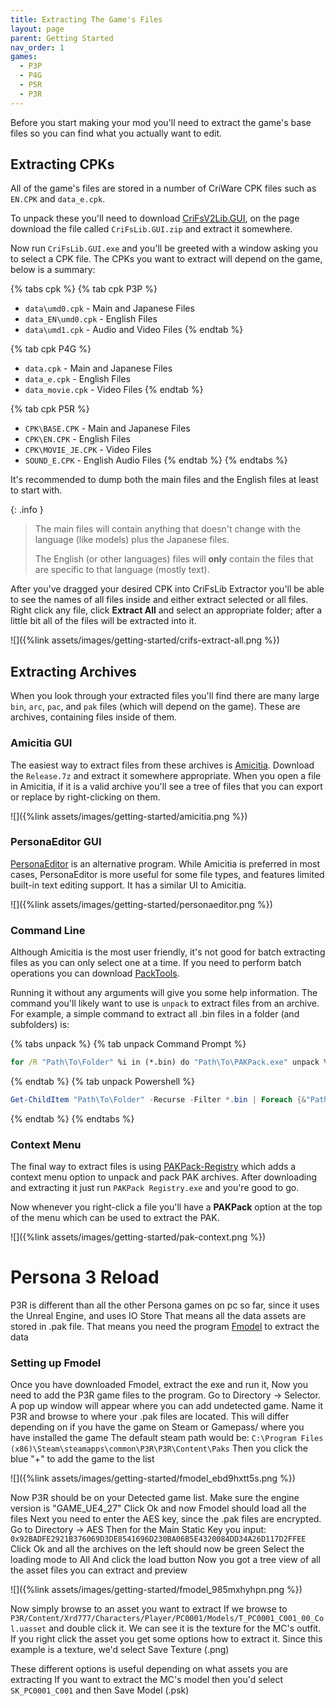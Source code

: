 ```yaml
---
title: Extracting The Game's Files
layout: page
parent: Getting Started
nav_order: 1
games:
  - P3P
  - P4G
  - P5R
  - P3R
---
```


Before you start making your mod you'll need to extract the game's base files so you can find what you actually want to edit. 

## Extracting CPKs
All of the game's files are stored in a number of CriWare CPK files such as `EN.CPK` and `data_e.cpk`. 

To unpack these you'll need to download [CriFsV2Lib.GUI](https://github.com/Sewer56/CriFsV2Lib/releases/latest), on the page download the file called `CriFsLib.GUI.zip` and extract it somewhere.

Now run `CriFsLib.GUI.exe` and you'll be greeted with a window asking you to select a CPK file. The CPKs you want to extract will depend on the game, below is a summary:

{% tabs cpk %}
{% tab cpk P3P %}
- `data\umd0.cpk` - Main and Japanese Files
- `data_EN\umd0.cpk` - English Files
- `data\umd1.cpk` - Audio and Video Files
{% endtab %}

{% tab cpk P4G %}
- `data.cpk` - Main and Japanese Files
- `data_e.cpk` - English Files
- `data_movie.cpk` - Video Files
{% endtab %}

{% tab cpk P5R %}
- `CPK\BASE.CPK` - Main and Japanese Files
- `CPK\EN.CPK` - English Files
- `CPK\MOVIE_JE.CPK` - Video Files
- `SOUND_E.CPK` - English Audio Files
{% endtab %}
{% endtabs %}

It's recommended to dump both the main files and the English files at least to start with. 

{: .info }
> The main files will contain anything that doesn't change with the language (like models) plus the Japanese files. 
> 
> The English (or other languages) files will **only** contain the files that are specific to that language (mostly text). 

After you've dragged your desired CPK into CriFsLib Extractor you'll be able to see the names of all files inside and either extract selected or all files. Right click any file, click **Extract All** and select an appropriate folder; after a little bit all of the files will be extracted into it.

![]({%link assets/images/getting-started/crifs-extract-all.png %})

## Extracting Archives

When you look through your extracted files you'll find there are many large `bin`, `arc`, `pac`, and `pak` files (which will depend on the game). These are archives, containing files inside of them.

### Amicitia GUI

The easiest way to extract files from these archives is [Amicitia](https://github.com/tge-was-taken/Amicitia/releases/latest). Download the `Release.7z` and extract it somewhere appropriate. When you open a file in Amicitia, if it is a valid archive you'll see a tree of files that you can export or replace by right-clicking on them.

![]({%link assets/images/getting-started/amicitia.png %})

### PersonaEditor GUI

[PersonaEditor](https://github.com/Meloman19/PersonaEditor/releases/tag/1.6) is an alternative program. While Amicitia is preferred in most cases, PersonaEditor is more useful for some file types, and features limited built-in text editing support. It has a similar UI to Amicitia.

![]({%link assets/images/getting-started/personaeditor.png %})

### Command Line
Although Amicitia is the most user friendly, it's not good for batch extracting files as you can only select one at a time. If you need to perform batch operations you can download [PackTools](https://github.com/tge-was-taken/AtlusFileSystemLibrary/releases/latest).

Running it without any arguments will give you some help information. The command you'll likely want to use is `unpack` to extract files from an archive. For example, a simple command to extract all .bin files in a folder (and subfolders) is:

{% tabs unpack %}
{% tab unpack Command Prompt %}
``` bat
for /R "Path\To\Folder" %i in (*.bin) do "Path\To\PAKPack.exe" unpack %i
```
{% endtab %}
{% tab unpack Powershell %}
``` powershell
Get-ChildItem "Path\To\Folder" -Recurse -Filter *.bin | Foreach {&"Path\To\PAKPack.exe" unpack $_.fullname}
```
{% endtab %}
{% endtabs %}

### Context Menu
The final way to extract files is using [PAKPack-Registry](https://github.com/LTSophia/PAKPack-Registry/releases/latest) which adds a context menu option to unpack and pack PAK archives. After downloading and extracting it just run `PAKPack Registry.exe` and you're good to go.

Now whenever you right-click a file you'll have a **PAKPack** option at the top of the menu which can be used to extract the PAK.

![]({%link assets/images/getting-started/pak-context.png %})




# Persona 3 Reload


P3R is different than all the other Persona games on pc so far, since it uses the Unreal Engine, and uses IO Store
That means all the data assets are stored in .pak file.
That means you need the program [Fmodel](https://fmodel.app/) to extract the data


### Setting up Fmodel


Once you have downloaded Fmodel, extract the exe and run it,
Now you need to add the P3R game files to the program.
Go to Directory -> Selector. A pop up window will appear where you can add undetected game.
Name it P3R and browse to where your .pak files are located.
This will differ depending on if you have the game on Steam or Gamepass/ where you have installed the game
The default steam path would be: `C:\Program Files (x86)\Steam\steamapps\common\P3R\P3R\Content\Paks`
Then you click the blue "+" to add the game to the list


![]({%link assets/images/getting-started/fmodel_ebd9hxtt5s.png %})


Now P3R should be on your Detected game list. Make sure the engine version is "GAME_UE4_27"
Click Ok and now Fmodel should load all the files
Next you need to enter the AES key, since the .pak files are encrypted.
Go to Directory -> AES
Then for the Main Static Key you input: `0x92BADFE2921B376069D3DE8541696D230BA06B5E4320084DD34A26D117D2FFEE`
Click Ok and all the archives on the left should now be green
Select the loading mode to All
And click the load button
Now you got a tree view of all the asset files you can extract and preview


![]({%link assets/images/getting-started/fmodel_985mxhyhpn.png %})


Now simply browse to an asset you want to extract
If we browse to `P3R/Content/Xrd777/Characters/Player/PC0001/Models/T_PC0001_C001_00_Col.uasset` and double click it. 
We can see it is the texture for the MC's outfit. If you right click the asset you get some options how to extract it.
Since this example is a texture, we'd select Save Texture (.png)


These different options is useful depending on what assets you are extracting
If you want to extract the MC's model then you'd select `SK_PC0001_C001` and then Save Model (.psk)

